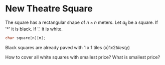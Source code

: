 # New Theatre Square

The square has a rectangular shape of $n \times n$ meters. Let $a_{ij}$ be a square. If '*' it is black. If '.' it is white.
```cpp
char square[n][m];
```

Black squares are already paved with
1 x 1 tiles ($x)
1 x 2 tiles ($y)

How to cover all white squares with smallest price?
What is smallest price?